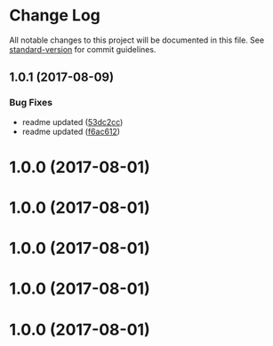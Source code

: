 # Change Log

All notable changes to this project will be documented in this file. See [standard-version](https://github.com/conventional-changelog/standard-version) for commit guidelines.

<a name="1.0.1"></a>
## 1.0.1 (2017-08-09)


### Bug Fixes

* readme updated ([53dc2cc](https://github.com/sohini-roy/github-pr-semantic-changelog/commit/53dc2cc))
* readme updated ([f6ac612](https://github.com/sohini-roy/github-pr-semantic-changelog/commit/f6ac612))



<a name="1.0.0"></a>
# 1.0.0 (2017-08-01)



<a name="1.0.0"></a>
# 1.0.0 (2017-08-01)



<a name="1.0.0"></a>
# 1.0.0 (2017-08-01)



<a name="1.0.0"></a>
# 1.0.0 (2017-08-01)



<a name="1.0.0"></a>
# 1.0.0 (2017-08-01)
